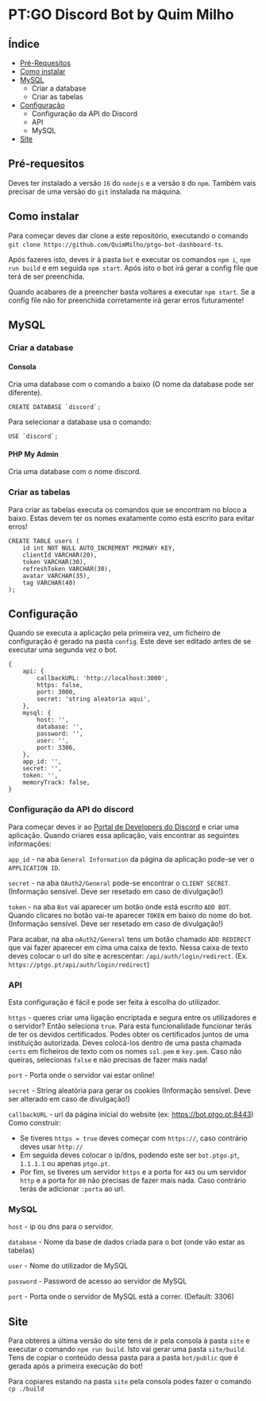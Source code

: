 # PT:GO Discord Bot by Quim Milho

## Índice

- [Pré-Requesitos](#pré-requesitos)
- [Como instalar](#como-instalar)
- [MySQL](#mysql)
  - Criar a database
  - Criar as tabelas
- [Configuração](#configuração)
  - Configuração da API do Discord
  - API
  - MySQL
- [Site](#site)

## Pré-requesitos

Deves ter instalado a versão `16` do `nodejs` e a versão `8` do `npm`. Também vais precisar de uma versão do `git` instalada na máquina.

## Como instalar

Para começar deves dar clone a este repositório, executando o comando `git clone https://github.com/QuimMilho/ptgo-bot-dashboard-ts`.

Após fazeres isto, deves ir à pasta `bot` e executar os comandos `npm i`, `npm run build` e em seguida `npm start`. Após isto o bot irá gerar a config file que terá de ser preenchida.

Quando acabares de a preencher basta voltares a executar `npm start`. Se a config file não for preenchida corretamente irá gerar erros futuramente!

## MySQL

### <b>Criar a database</b>

#### <b>Consola</b>

Cria uma database com o comando a baixo (O nome da database pode ser diferente).

```
CREATE DATABASE `discord`;
```

Para selecionar a database usa o comando:

```
USE `discord`;
```

#### <b>PHP My Admin</b>

Cria uma database com o nome discord.

### <b>Criar as tabelas</b>

Para criar as tabelas executa os comandos que se encontram no bloco a baixo. Estas devem ter os nomes exatamente como está escrito para evitar erros!

```
CREATE TABLE users (
    id int NOT NULL AUTO_INCREMENT PRIMARY KEY,
    clientId VARCHAR(20),
    token VARCHAR(30),
    refreshToken VARCHAR(30),
    avatar VARCHAR(35),
    tag VARCHAR(40)
);
```

## Configuração

Quando se executa a aplicação pela primeira vez, um ficheiro de configuração é gerado na pasta `config`. Este deve ser editado antes de se executar uma segunda vez o bot.

```
{
	api: {
		callbackURL: 'http://localhost:3000',
		https: false,
		port: 3000,
		secret: 'string aleatoria aqui',
	},
	mysql: {
		host: '',
		database: '',
		password: '',
		user: '',
		port: 3306,
	},
	app_id: '',
	secret: '',
	token: '',
	memoryTrack: false,
}
```

### Configuração da API do discord

Para começar deves ir ao [Portal de Developers do Discord](https://discord.com/developers/applications) e criar uma aplicação. Quando criares essa aplicação, vais encontrar as seguintes informações:

`app_id` - na aba `General Information` da página da aplicação pode-se ver o `APPLICATION ID`.

`secret` - na aba `OAuth2/General` pode-se encontrar o `CLIENT SECRET`. (Informação sensível. Deve ser resetado em caso de divulgação!)

`token` - na aba `Bot` vai aparecer um botão onde está escrito `ADD BOT`. Quando clicares no botão vai-te aparecer `TOKEN` em baixo do nome do bot. (Informação sensível. Deve ser resetado em caso de divulgação!)

Para acabar, na aba `oAuth2/General` tens um botão chamado `ADD REDIRECT` que vai fazer aparecer em cima uma caixa de texto. Nessa caixa de texto deves colocar o url do site e acrescentar: `/api/auth/login/redirect`. (Ex. `https://ptgo.pt/api/auth/login/redirect`)

### API

Esta configuração é fácil e pode ser feita à escolha do utilizador.

`https` - queres criar uma ligação encriptada e segura entre os utilizadores e o servidor? Então seleciona `true`. Para esta funcionalidade funcionar terás de ter os devidos certificados. Podes obter os certificados juntos de uma instituição autorizada. Deves colocá-los dentro de uma pasta chamada `certs` em ficheiros de texto com os nomes `ssl.pem` e `key.pem`. Caso não queiras, selecionas `false` e não precisas de fazer mais nada!

`port` - Porta onde o servidor vai estar online!

`secret` - String aleatória para gerar os cookies (Informação sensível. Deve ser alterado em caso de divulgação!)

`callbackURL` - url da página inicial do website (ex: https://bot.ptgo.pt:8443) Como construir:

- Se tiveres `https = true` deves começar com `https://`, caso contrário deves usar `http://`
- Em seguida deves colocar o ip/dns, podendo este ser `bot.ptgo.pt`, `1.1.1.1` ou apenas `ptgo.pt`.
- Por fim, se tiveres um servidor `https` e a porta for `443` ou um servidor `http` e a porta for `80` não precisas de fazer mais nada. Caso contrário terás de adicionar `:porta` ao url.

### MySQL

`host` - ip ou dns para o servidor.

`database` - Nome da base de dados criada para o bot (onde vão estar as tabelas)

`user` - Nome do utilizador de MySQL

`password` - Password de acesso ao servidor de MySQL

`port` - Porta onde o servidor de MySQL está a correr. (Default: 3306)

## Site

Para obteres a última versão do site tens de ir pela consola à pasta `site` e executar o comando `npm run build`. Isto vai gerar uma pasta `site/build`. Tens de copiar o conteúdo dessa pasta para a pasta `bot/public` que é gerada após a primeira execução do bot!

Para copiares estando na pasta `site` pela consola podes fazer o comando `cp ./build`